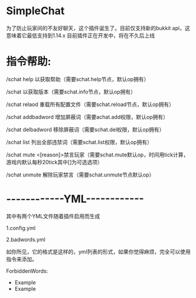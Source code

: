 # SimpleChat

为了防止玩家间的不友好聊天，这个插件诞生了。目前仅支持新的bukkit api，这意味着它最低支持到1.14.x
目前插件正在开发中，将在不久后上线


# 指令帮助:


/schat help 以获取帮助（需要schat.help节点，默认op拥有）


/schat 以获取版本（需要schat.info节点，默认op拥有）


/schat relaod 重载所有配置文件（需要schat.reload节点，默认op拥有）




/schat addbadword <badword> 增加屏蔽词（需要achat.add权限，默认op拥有）


/schat delbadword <badword> 移除屏蔽词（需要schat.del权限，默认op拥有）


/schat list 列出全部违禁词（需要schat.list权限，默认op拥有）


/schat mute <player> <time> <[reason]>禁言玩家（需要schat.mute默认op，时间用tick计算，游戏内默认每秒20tick其中[]为可选选项）


/schat unmute <player> 解除玩家禁言（需要schat.unmute节点默认op）


# ------------YML------------


其中有两个YML文件随着插件启用而生成


1.config.yml


2.badwords.yml

如你所见，它的格式是这样的，yml列表的形式，如果你觉得麻烦，完全可以使用指令来添加。

ForbiddenWords:
 - Example
 - Example
